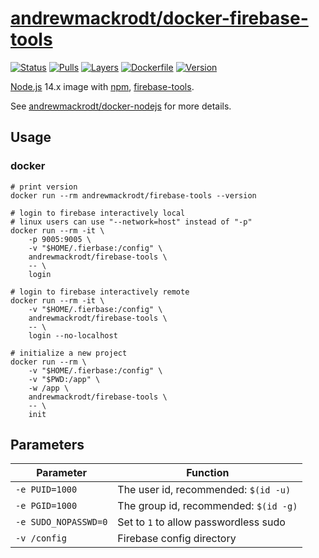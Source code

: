 # [andrewmackrodt/docker-firebase-tools](https://github.com/andrewmackrodt/dockerfiles/tree/master/firebase-tools)

[![Status](https://jenkins.mackrodt.io/buildStatus/icon?job=dockerfiles%2Ffirebase-tools)][status]
[![Pulls](https://img.shields.io/docker/pulls/andrewmackrodt/firebase-tools.svg)][pulls]
[![Layers](https://images.microbadger.com/badges/image/andrewmackrodt/firebase-tools.svg)][layers]
[![Dockerfile](https://img.shields.io/github/size/andrewmackrodt/dockerfiles/firebase-tools/Dockerfile.svg?label=dockerfile)][dockerfile]
[![Version](https://images.microbadger.com/badges/version/andrewmackrodt/firebase-tools.svg)][version]

[status]: https://jenkins.mackrodt.io/job/dockerfiles/job/firebase-tools/
[pulls]: https://hub.docker.com/r/andrewmackrodt/firebase-tools
[layers]: https://microbadger.com/images/andrewmackrodt/firebase-tools
[dockerfile]: https://github.com/andrewmackrodt/dockerfiles/blob/master/firebase-tools/Dockerfile
[version]: https://hub.docker.com/r/andrewmackrodt/firebase-tools/tags

[Node.js](https://nodejs.org/) 14.x image with [npm](https://www.npmjs.com/),
[firebase-tools](https://firebase.google.com/docs/cli/).

See [andrewmackrodt/docker-nodejs](https://github.com/andrewmackrodt/dockerfiles/tree/master/nodejs)
for more details.

## Usage

### docker

```
# print version
docker run --rm andrewmackrodt/firebase-tools --version

# login to firebase interactively local
# linux users can use "--network=host" instead of "-p"
docker run --rm -it \
    -p 9005:9005 \
    -v "$HOME/.fierbase:/config" \
    andrewmackrodt/firebase-tools \
    -- \
    login

# login to firebase interactively remote
docker run --rm -it \
    -v "$HOME/.fierbase:/config" \
    andrewmackrodt/firebase-tools \
    -- \
    login --no-localhost

# initialize a new project
docker run --rm \
    -v "$HOME/.fierbase:/config" \
    -v "$PWD:/app" \
    -w /app \
    andrewmackrodt/firebase-tools \
    -- \
    init
```

## Parameters

| Parameter | Function |
| --- | --- |
| `-e PUID=1000` | The user id, recommended: `$(id -u)` |
| `-e PGID=1000` | The group id, recommended: `$(id -g)` |
| `-e SUDO_NOPASSWD=0` | Set to `1` to allow passwordless sudo |
| `-v /config` | Firebase config directory |
